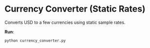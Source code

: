 # Currency Converter (Static Rates)

Converts USD to a few currencies using static sample rates.

**Run**:
```bash
python currency_converter.py
```
